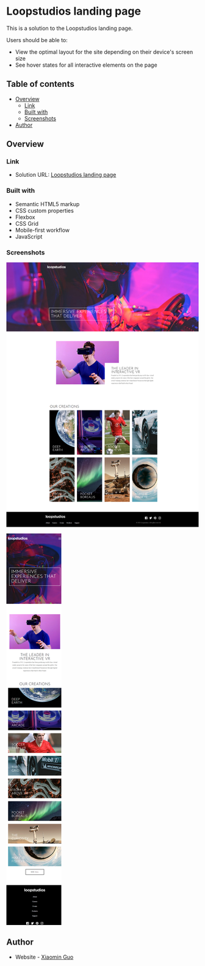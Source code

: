 # Loopstudios landing page

This is a solution to the Loopstudios landing page.

Users should be able to:

- View the optimal layout for the site depending on their device's screen size
- See hover states for all interactive elements on the page

## Table of contents

- [Overview](#overview)
  - [Link](#link)
  - [Built with](#built-with)
  - [Screenshots](#screenshots)
- [Author](#author)

## Overview

### Link

- Solution URL: [Loopstudios landing page](https://your-solution-url.com)

### Built with

- Semantic HTML5 markup
- CSS custom properties
- Flexbox
- CSS Grid
- Mobile-first workflow
- JavaScript

### Screenshots

![](./screenshots/screenshot1.png)

![](./screenshots/screenshot2.png)

## Author

- Website - [Xiaomin Guo](https://min-website-aislandmin.vercel.app/)
